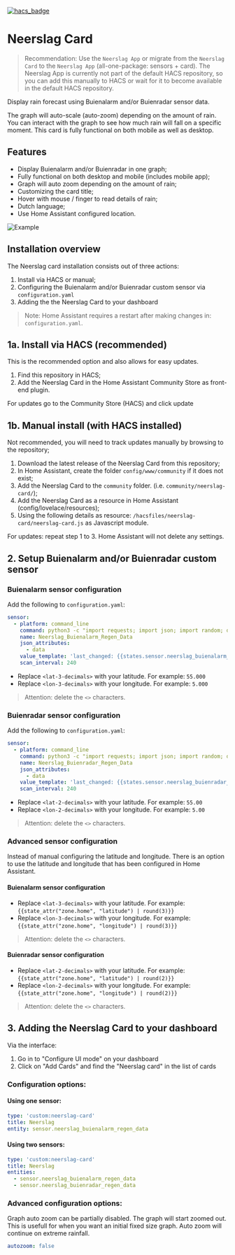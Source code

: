 [![hacs_badge](https://img.shields.io/badge/HACS-Default-orange.svg)](https://github.com/custom-components/hacs)

# Neerslag Card
 > Recommendation: Use the `Neerslag App` or migrate from the `Neerslag Card` to the `Neerslag App` (all-one-package: sensors + card). The Neerslag App is currently not part of the default HACS repository, so you can add this manually to HACS or wait for it to become available in the default HACS repository.

 Display rain forecast using Buienalarm and/or Buienradar sensor data.

 The graph will auto-scale (auto-zoom) depending on the amount of  rain. You can interact with the graph to see how much rain will fall on a specific moment. This card is fully functional on both  mobile as well as desktop.


## Features
* Display Buienalarm and/or Buienradar in one graph;
* Fully functional on both desktop and mobile (includes mobile app);
* Graph will auto zoom depending on the amount of rain;
* Customizing the card title;
* Hover with mouse / finger to read details of rain;
* Dutch language;
* Use Home Assistant configured location.

![Example](https://github.com/aex351/home-assistant-neerslag-card/raw/main/documentation/example.png)

## Installation overview
The Neerslag card installation consists out of three actions:
1) Install via HACS or manual;
2) Configuring the Buienalarm and/or Buienradar custom sensor via `configuration.yaml`
3) Adding the the Neerslag Card to your dashboard

> Note: Home Assistant requires a restart after making changes in: `configuration.yaml`.

## 1a. Install via HACS (recommended)
This is the recommended option and also allows for easy updates.
1) Find this repository in HACS;
2) Add the Neerslag Card in the Home Assistant Community Store as front-end plugin.

For updates go to the Community Store (HACS) and click update

## 1b. Manual install (with HACS installed)
Not recommended, you will need to track updates manually by browsing to the repository;
1) Download the latest release of the Neerslag Card from this repository;
2) In Home Assistant, create the folder `config/www/community` if it does not exist;
3) Add the Neerslag Card to the `community` folder. (i.e. `community/neerslag-card/`);
4) Add the Neerslag Card as a resource in Home Assistant (config/lovelace/resources);
5) Using the following details as resource: `/hacsfiles/neerslag-card/neerslag-card.js` as Javascript module.

For updates: repeat step 1 to 3. Home Assistant will not delete any settings.
 ## 2. Setup Buienalarm and/or Buienradar custom sensor
 
 ### Buienalarm sensor configuration
 Add the following to `configuration.yaml`:

```yaml
sensor:
  - platform: command_line
    command: python3 -c "import requests; import json; import random; dataRequest = requests.get('https://cdn-secure.buienalarm.nl/api/3.4/forecast.php?lat=<lat-3-decimals>&lon=<lon-3-decimals>&region=nl&unit=mm%2Fu&c='+str(random.randint(0,999999999999999)) ).text; dataRequest = dataRequest.replace('\r\n',' '); data = '{\"data\":'+dataRequest+'}';    print(data);"
    name: Neerslag_Buienalarm_Regen_Data
    json_attributes:
      - data
    value_template: 'last_changed: {{states.sensor.neerslag_buienalarm_regen_data.last_changed | default(now())}}'
    scan_interval: 240
```

 * Replace `<lat-3-decimals>` with your latitude. For example: `55.000`
 * Replace `<lon-3-decimals>` with your longitude. For example: `5.000`
 > Attention: delete the `<>` characters. 


 ### Buienradar sensor configuration
 Add the following to `configuration.yaml`:
```yaml
sensor:
  - platform: command_line
    command: python3 -c "import requests; import json; import random; dataRequest = requests.get('https://gpsgadget.buienradar.nl/data/raintext?lat=<lat-2-decimals>&lon=<lon-2-decimals>&c='+str(random.randint(0,999999999999999)) ).text; dataRequest = dataRequest.replace('\r\n',' '); data = '{\"data\":\"'+dataRequest+'\"}';    print(data);"
    name: Neerslag_Buienradar_Regen_Data
    json_attributes:
      - data
    value_template: 'last_changed: {{states.sensor.neerslag_buienradar_regen_data.last_changed | default(now())}}'
    scan_interval: 240
```
 * Replace `<lat-2-decimals>` with your latitude. For example: `55.00`
 * Replace `<lon-2-decimals>` with your longitude. For example: `5.00`
 > Attention: delete the `<>` characters. 

 ### Advanced sensor configuration
 Instead of manual configuring the latitude and longitude. There is an option to use the latitude and longitude that has been configured in Home Assistant.

 #### Buienalarm sensor configuration
 * Replace `<lat-3-decimals>` with your latitude. For example: `{{state_attr("zone.home", "latitude") | round(3)}}`
 * Replace `<lon-3-decimals>` with your longitude. For example: `{{state_attr("zone.home", "longitude") | round(3)}}`
 > Attention: delete the `<>` characters. 
 #### Buienradar sensor configuration
 * Replace `<lat-2-decimals>` with your latitude. For example: `{{state_attr("zone.home", "latitude") | round(2)}}`
 * Replace `<lon-2-decimals>` with your longitude. For example: `{{state_attr("zone.home", "longitude") | round(2)}}`
 > Attention: delete the `<>` characters.

 ## 3. Adding the Neerslag Card to your dashboard
Via the interface:
1) Go in to "Configure UI mode" on your dashboard
2) Click on "Add Cards" and find the "Neerslag card" in the list of cards

### Configuration options:

#### Using one sensor:
```yaml
type: 'custom:neerslag-card'
title: Neerslag
entity: sensor.neerslag_buienalarm_regen_data
```
#### Using two sensors:
```yaml
type: 'custom:neerslag-card'
title: Neerslag
entities:
  - sensor.neerslag_buienalarm_regen_data
  - sensor.neerslag_buienradar_regen_data
```

### Advanced configuration options:
Graph auto zoom can be partially disabled. The graph will start zoomed out. This is usefull for when you want an initial fixed size graph. Auto zoom will continue on extreme rainfall.  
```yaml
autozoom: false
```